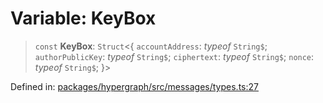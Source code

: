 # Variable: KeyBox

> `const` **KeyBox**: `Struct`\<\{ `accountAddress`: *typeof* `String$`; `authorPublicKey`: *typeof* `String$`; `ciphertext`: *typeof* `String$`; `nonce`: *typeof* `String$`; \}\>

Defined in: [packages/hypergraph/src/messages/types.ts:27](https://github.com/hashirpm/hypergraph/blob/ab4ea1cdb9430798142e0d735aac9d31c2cf0ae0/packages/hypergraph/src/messages/types.ts#L27)
